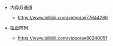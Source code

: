 
- 内存双通道  
    - https://www.bilibili.com/video/av77644266

- 磁盘阵列 
    - https://www.bilibili.com/video/av80240051